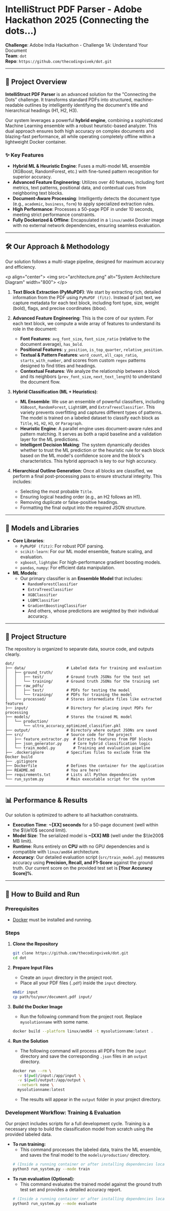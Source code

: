 # IntelliStruct PDF Parser - Adobe Hackathon 2025 (Connecting the dots...)

**Challenge**: Adobe India Hackathon - Challenge 1A: Understand Your Document  
**Team**: `dot`  
**Repo**: `https://github.com/thecodingvivek/dot.git`

-----

## 📖 Project Overview

**IntelliStruct PDF Parser** is an advanced solution for the "Connecting the Dots" challenge. It transforms standard PDFs into structured, machine-readable outlines by intelligently identifying the document's title and hierarchical headings (H1, H2, H3).

Our system leverages a powerful **hybrid engine**, combining a sophisticated Machine Learning ensemble with a robust heuristic-based analyzer. This dual approach ensures both high accuracy on complex documents and blazing-fast performance, all while operating completely offline within a lightweight Docker container.

### ✨ Key Features

  * **Hybrid ML & Heuristic Engine**: Fuses a multi-model ML ensemble (XGBoost, RandomForest, etc.) with fine-tuned pattern recognition for superior accuracy.
  * **Advanced Feature Engineering**: Utilizes over 40 features, including font metrics, text patterns, positional data, and contextual cues from neighboring text blocks.
  * **Document-Aware Processing**: Intelligently detects the document type (e.g., `academic`, `business`, `form`) to apply specialized extraction rules.
  * **High Performance**: Processes a 50-page PDF in under 10 seconds, meeting strict performance constraints.
  * **Fully Dockerized & Offline**: Encapsulated in a `linux/amd64` Docker image with no external network dependencies, ensuring seamless evaluation.

-----

## 🛠️ Our Approach & Methodology

Our solution follows a multi-stage pipeline, designed for maximum accuracy and efficiency.

\<p align="center"\>
\<img src="architecture.png" alt="System Architecture Diagram" width="800"\>
\</p\>

1.  **Text Block Extraction (PyMuPDF)**: We start by extracting rich, detailed information from the PDF using `PyMuPDF (fitz)`. Instead of just text, we capture metadata for each text block, including font type, size, weight (bold), flags, and precise coordinates (bbox).

2.  **Advanced Feature Engineering**: This is the core of our system. For each text block, we compute a wide array of features to understand its role in the document:

      * **Font Features**: `avg_font_size`, `font_size_ratio` (relative to the document average), `has_bold`.
      * **Positional Features**: `y_position`, `is_top_quarter`, `relative_position`.
      * **Textual & Pattern Features**: `word_count`, `all_caps_ratio`, `starts_with_number`, and scores from custom `regex` patterns designed to find titles and headings.
      * **Contextual Features**: We analyze the relationship between a block and its neighbors (`prev_font_size`, `next_text_length`) to understand the document flow.

3.  **Hybrid Classification (ML + Heuristics)**:

      * **ML Ensemble**: We use an ensemble of powerful classifiers, including `XGBoost`, `RandomForest`, `LightGBM`, and `ExtraTreesClassifier`. This variety prevents overfitting and captures different types of patterns. The model is trained on a labeled dataset to classify each block as `Title`, `H1`, `H2`, `H3`, or `Paragraph`.
      * **Heuristic Engine**: A parallel engine uses document-aware rules and pattern matching. It serves as both a rapid baseline and a validation layer for the ML predictions.
      * **Intelligent Decision Making**: The system dynamically decides whether to trust the ML prediction or the heuristic rule for each block based on the ML model's confidence score and the block's characteristics. This hybrid approach is key to our high accuracy.

4.  **Hierarchical Outline Generation**: Once all blocks are classified, we perform a final post-processing pass to ensure structural integrity. This includes:

      * Selecting the most probable `Title`.
      * Ensuring logical heading order (e.g., an H2 follows an H1).
      * Removing duplicate or false-positive headings.
      * Formatting the final output into the required JSON structure.

-----

## 🔧 Models and Libraries

  * **Core Libraries**:
      * `PyMuPDF (fitz)`: For robust PDF parsing.
      * `scikit-learn`: For our ML model ensemble, feature scaling, and evaluation.
      * `xgboost`, `lightgbm`: For high-performance gradient boosting models.
      * `pandas`, `numpy`: For efficient data manipulation.
  * **ML Models**:
      * Our primary classifier is an **Ensemble Model** that includes:
          * `RandomForestClassifier`
          * `ExtraTreesClassifier`
          * `XGBClassifier`
          * `LGBMClassifier`
          * `GradientBoostingClassifier`
          * And others, whose predictions are weighted by their individual accuracy.

-----

## 📁 Project Structure

The repository is organized to separate data, source code, and outputs clearly.

```
dot/
├── data/                  # Labeled data for training and evaluation
│   ├── ground_truth/
│   │   ├── test/          # Ground truth JSONs for the test set
│   │   └── training/      # Ground truth JSONs for the training set
│   ├── raw_pdfs/
│   │   ├── test/          # PDFs for testing the model
│   │   └── training/      # PDFs for training the model
│   └── processed/         # Stores intermediate files like extracted features
├── input/                 # Directory for placing input PDFs for processing
├── models/                # Stores the trained ML model
│   └── production/
│       └── ultra_accuracy_optimized_classifier.pkl
├── output/                # Directory where output JSONs are saved
├── src/                   # Source code for the project
│   ├── feature_extractor.py  # Extracts features from PDF blocks
│   ├── json_generator.py     # Core hybrid classification logic
│   └── train_model.py        # Training and evaluation pipeline
├── .dockerignore          # Specifies files to exclude from the Docker build
├── .gitignore
├── Dockerfile             # Defines the container for the application
├── README.md              # You are here!
├── requirements.txt       # Lists all Python dependencies
└── run_system.py          # Main executable script for the system
```

-----

## 📊 Performance & Results

Our solution is optimized to adhere to all hackathon constraints.

  * **Execution Time**: **\~[XX] seconds** for a 50-page document (well within the $\\le10$ second limit).
  * **Model Size**: The serialized model is **\~[XX] MB** (well under the $\\le200$ MB limit).
  * **Runtime**: Runs entirely on **CPU** with no GPU dependencies and is compatible with `linux/amd64` architecture.
  * **Accuracy**: Our detailed evaluation script (`src/train_model.py`) measures accuracy using **Precision, Recall, and F1-Score** against the ground truth. Our current score on the provided test set is **[Your Accuracy Score]%**.

-----

## 🚀 How to Build and Run

### Prerequisites

  * [Docker](https://www.google.com/search?q=https://www.docker.com/get-started) must be installed and running.

### Steps

1.  **Clone the Repository**

    ```bash
    git clone https://github.com/thecodingvivek/dot.git
    cd dot
    ```

2.  **Prepare Input Files**

      * Create an `input` directory in the project root.
      * Place all your PDF files (`.pdf`) inside the `input` directory.

    <!-- end list -->

    ```bash
    mkdir input
    cp path/to/your/document.pdf input/
    ```

3.  **Build the Docker Image**

      * Run the following command from the project root. Replace `mysolutionname` with some name.

    <!-- end list -->

    ```bash
    docker build --platform linux/amd64 -t mysolutionname:latest .
    ```

4.  **Run the Solution**

      * The following command will process all PDFs from the `input` directory and save the corresponding `.json` files in an `output` directory.

    <!-- end list -->

    ```bash
    docker run --rm \
      -v $(pwd)/input:/app/input \
      -v $(pwd)/output:/app/output \
      --network none \
      mysolutionname:latest
    ```

      * The results will appear in the `output` folder in your project directory.

### Development Workflow: Training & Evaluation

Our project includes scripts for a full development cycle. Training is a necessary step to build the classification model from scratch using the provided labeled data.

  * **To run training:**
      * This command processes the labeled data, trains the ML ensemble, and saves the final model to the `models/production/` directory.
    ```bash
    # (Inside a running container or after installing dependencies locally)
    python3 run_system.py --mode train
    ```
  * **To run evaluation (Optional):**
      * This command evaluates the trained model against the ground truth test set and provides a detailed accuracy report.
    <!-- end list -->
    ```bash
    # (Inside a running container or after installing dependencies locally)
    python3 run_system.py --mode evaluate
    ```